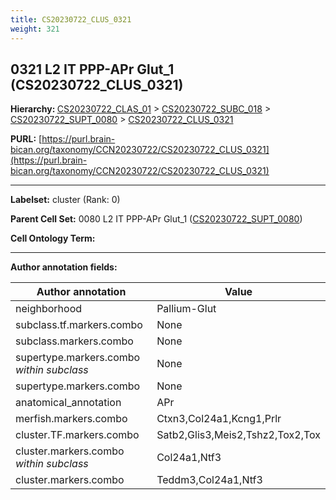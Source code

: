 ```yaml
---
title: CS20230722_CLUS_0321
weight: 321
---
```

## 0321 L2 IT PPP-APr Glut_1 (CS20230722_CLUS_0321)
<b>Hierarchy: </b>
[CS20230722_CLAS_01](../CS20230722_CLAS_01) >
[CS20230722_SUBC_018](../CS20230722_SUBC_018) >
[CS20230722_SUPT_0080](../CS20230722_SUPT_0080) >
[CS20230722_CLUS_0321](../CS20230722_CLUS_0321)

**PURL:** [https://purl.brain-bican.org/taxonomy/CCN20230722/CS20230722_CLUS_0321](https://purl.brain-bican.org/taxonomy/CCN20230722/CS20230722_CLUS_0321)

---


**Labelset:** cluster (Rank: 0)

**Parent Cell Set:** 0080 L2 IT PPP-APr Glut_1 ([CS20230722_SUPT_0080](../CS20230722_SUPT_0080))



**Cell Ontology Term:** 

[MARKER GENES.]: #


---

[TRANSFERRED ANNOTATIONS.]: #


[AUTHOR ANNOTATION FIELDS.]: #


**Author annotation fields:**

| Author annotation | Value |
|-------------------|-------|
|neighborhood|Pallium-Glut|
|subclass.tf.markers.combo|None|
|subclass.markers.combo|None|
|supertype.markers.combo _within subclass_|None|
|supertype.markers.combo|None|
|anatomical_annotation|APr|
|merfish.markers.combo|Ctxn3,Col24a1,Kcng1,Prlr|
|cluster.TF.markers.combo|Satb2,Glis3,Meis2,Tshz2,Tox2,Tox|
|cluster.markers.combo _within subclass_|Col24a1,Ntf3|
|cluster.markers.combo|Teddm3,Col24a1,Ntf3|
